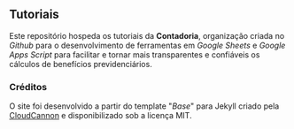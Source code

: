 ## Tutoriais

Este repositório hospeda os tutoriais da **Contadoria**, organização criada no *Github* para o desenvolvimento de ferramentas em *Google Sheets* e *Google Apps Script* para facilitar e tornar mais transparentes e confiáveis os cálculos de benefícios previdenciários.

### Créditos

O site foi desenvolvido a partir do template "_Base_" para Jekyll criado pela [CloudCannon](http://cloudcannon.com/) e disponibilizado sob a licença MIT.